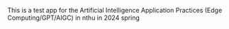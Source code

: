 This is a test app for the Artificial Intelligence Application Practices (Edge Computing/GPT/AIGC) in nthu in 2024 spring
